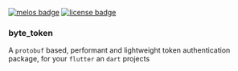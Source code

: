 
[![melos badge][]][melos]
[![license badge][]][license]


### byte_token

A `protobuf` based, performant and lightweight token authentication package,
for your `flutter` an `dart` projects


[melos badge]: https://img.shields.io/badge/maintained%20with-melos-f700ff.svg
[melos]: https://github.com/invertase/melos
[license]: https://opensource.org/licenses/MIT
[license badge]: https://img.shields.io/badge/license-MIT-blue.svg

